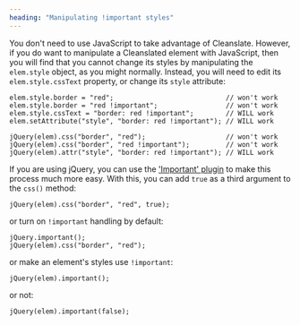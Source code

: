 ```yaml
---
heading: "Manipulating !important styles"
---
```


You don't need to use JavaScript to take advantage of Cleanslate. However, if you do want to manipulate a Cleanslated element with JavaScript, then you will find that you cannot change its styles by manipulating the `elem.style` object, as you might normally. Instead, you will need to edit its `elem.style.cssText` property, or change its `style` attribute:

    elem.style.border = "red";                            // won't work
    elem.style.border = "red !important";                 // won't work
    elem.style.cssText = "border: red !important";        // WILL work
    elem.setAttribute("style", "border: red !important"); // WILL work
    
    jQuery(elem).css("border", "red");                    // won't work
    jQuery(elem).css("border", "red !important");         // won't work
    jQuery(elem).attr("style", "border: red !important"); // WILL work

If you are using jQuery, you can use the ['Important' plugin](https://github.com/premasagar/important) to make this process much more easy. With this, you can add `true` as a third argument to the `css()` method:

    jQuery(elem).css("border", "red", true);

or turn on `!important` handling by default:

    jQuery.important();
    jQuery(elem).css("border", "red");

or make an element's styles use `!important`:

    jQuery(elem).important();

or not:

    jQuery(elem).important(false);
